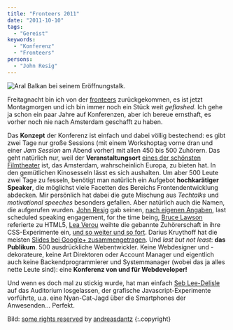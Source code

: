 ```yaml
---
title: "Fronteers 2011"
date: "2011-10-10"
tags:
  - "Gereist"
keywords:
  - "Konferenz"
  - "Fronteers"
persons:
  - "John Resig"
---
```


![Aral Balkan bei seinem Eröffnungstalk.](/img/codecandies/aralbalkan.jpg "Fronteers 2011")

Freitagnacht bin ich von der [fronteers](http://fronteers.nl/congres/2011) zurückgekommen, es ist jetzt Montagmorgen und ich bin immer noch ein Stück weit _geflashed_. Ich gehe ja schon ein paar Jahre auf Konferenzen, aber ich bereue ernsthaft, es vorher noch nie nach Amsterdam geschafft zu haben.

Das **Konzept** der Konferenz ist einfach und dabei völlig bestechend: es gibt zwei Tage nur große Sessions (mit einem Workshoptag vorne dran und einer _Jam Session_ am Abend vorher) mit allen 450 bis 500 Zuhörern. Das geht natürlich nur, weil der **Veranstaltungsort** [eines der schönsten Filmtheater](http://de.wikipedia.org/wiki/Tuschinski-Theater) ist, das Amsterdam, wahrscheinlich Europa, zu bieten hat. In den gemütlichen Kinosesseln lässt es sich aushalten. Um aber 500 Leute zwei Tage zu fesseln, benötigt man natürlich ein Aufgebot **hochkarätiger Speaker**, die möglichst viele Facetten des Bereichs Frontendentwicklung abdecken. Mir persönlich hat dabei die gute Mischung aus _Techtalks_ und _motivational speeches_ besonders gefallen. Aber natürlich auch die Namen, die aufgerufen wurden. [John Resig](http://ejohn.org) gab seinen, [nach eigenen Angaben](https://twitter.com/#!/jeresig/status/121464792144822272), last scheduled speaking engagement, for the time being, [Bruce Lawson](http://www.brucelawson.co.uk/) referierte zu HTML5, [Lea Verou](http://leaverou.me/) weihte die gebannte Zuhörerschaft in ihre CSS-Experimente ein, [und so weiter und so fort](http://fronteers.nl/congres/2011/sessions). Darius Kruythoff hat die meisten [Slides bei Google+ zusammengetragen](https://plus.google.com/105677183826826570300/posts/Ncc2XTzLiry). Und _last but not least_: **das Publikum**. 500 ausdrückliche Webentwickler. Keine Webdesigner und -dekorateure, keine Art Direktoren oder Account Manager und eigentlich auch keine Backendprogrammierer und Systemmanager (wobei das ja alles nette Leute sind): eine **Konferenz von und für Webdeveloper!**

Und wenn es doch mal zu stickig wurde, hat man einfach [Seb Lee-Delisle](http://sebleedelisle.com/2011/10/fronteers-conference-files/) auf das Auditorium losgelassen, der grafische Javascript-Experimente vorführte, u.a. eine Nyan-Cat-Jagd über die Smartphones der Anwesenden… Perfekt.

Bild: [some rights reserved](http://creativecommons.org/licenses/by/2.0/) by [andreasdantz](http://www.flickr.com/photos/szene/) {:.copyright}
